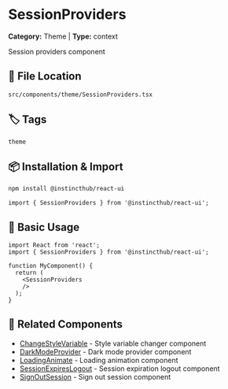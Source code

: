 # SessionProviders

**Category:** Theme | **Type:** context

Session providers component

## 📁 File Location

`src/components/theme/SessionProviders.tsx`

## 🏷️ Tags

`theme`

## 📦 Installation & Import

```bash
npm install @instincthub/react-ui
```

```tsx
import { SessionProviders } from '@instincthub/react-ui';
```

## 🚀 Basic Usage

```tsx
import React from 'react';
import { SessionProviders } from '@instincthub/react-ui';

function MyComponent() {
  return (
    <SessionProviders
    />
  );
}
```

## 🔗 Related Components

- [ChangeStyleVariable](./ChangeStyleVariable.md) - Style variable changer component
- [DarkModeProvider](./DarkModeProvider.md) - Dark mode provider component
- [LoadingAnimate](./LoadingAnimate.md) - Loading animation component
- [SessionExpiresLogout](./SessionExpiresLogout.md) - Session expiration logout component
- [SignOutSession](./SignOutSession.md) - Sign out session component

